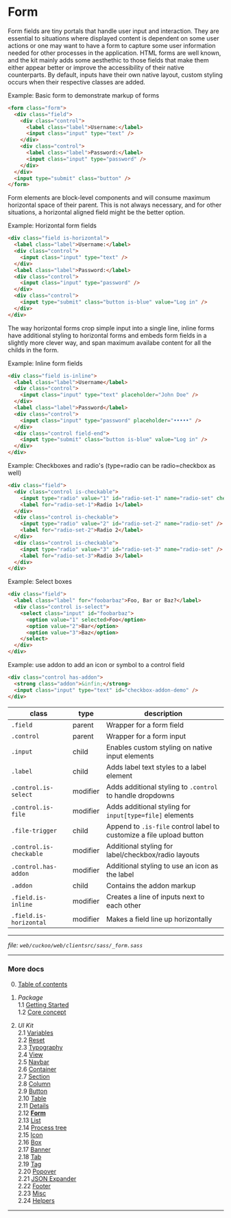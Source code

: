 # Form

Form fields are tiny portals that handle user input and interaction. They are
essential to situations where displayed content is dependent on some user actions
or one may want to have a form to capture some user information needed for other
processes in the application. HTML forms are well known, and the kit mainly
adds some aesthethic to those fields that make them either appear better or improve
the accessibility of their native counterparts. By default, inputs have their own
native layout, custom styling occurs when their respective classes are added.

Example: Basic form to demonstrate markup of forms
```html
<form class="form">
  <div class="field">
    <div class="control">
      <label class="label">Username:</label>
      <input class="input" type="text" />
    </div>
    <div class="control">
      <label class="label">Password:</label>
      <input class="input" type="password" />
    </div>
  </div>
  <input type="submit" class="button" />
</form>
```

Form elements are block-level components and will consume maximum horizontal space
of their parent. This is not always necessary, and for other situations, a horizontal
aligned field might be the better option.

Example: Horizontal form fields
```html
<div class="field is-horizontal">
  <label class="label">Username:</label>
  <div class="control">
    <input class="input" type="text" />
  </div>
  <label class="label">Password:</label>
  <div class="control">
    <input class="input" type="password" />
  </div>
  <div class="control">
    <input type="submit" class="button is-blue" value="Log in" />
  </div>
</div>
```

The way horizontal forms crop simple input into a single line, inline forms have
additional styling to horizontal forms and embeds form fields in a slightly more
clever way, and span maximum availabe content for all the childs in the form.

Example: Inline form fields
```html
<div class="field is-inline">
  <label class="label">Username</label>
  <div class="control">
    <input class="input" type="text" placeholder="John Doe" />
  </div>
  <label class="label">Password</label>
  <div class="control">
    <input class="input" type="password" placeholder="•••••" />
  </div>
  <div class="control field-end">
    <input type="submit" class="button is-blue" value="Log in" />
  </div>
</div>
```

Example: Checkboxes and radio's (type=radio can be radio=checkbox as well)
```html
<div class="field">
  <div class="control is-checkable">
    <input type="radio" value="1" id="radio-set-1" name="radio-set" checked />
    <label for="radio-set-1">Radio 1</label>
  </div>
  <div class="control is-checkable">
    <input type="radio" value="2" id="radio-set-2" name="radio-set" />
    <label for="radio-set-2">Radio 2</label>
  </div>
  <div class="control is-checkable">
    <input type="radio" value="3" id="radio-set-3" name="radio-set" />
    <label for="radio-set-3">Radio 3</label>
  </div>
</div>
```

Example: Select boxes
```html
<div class="field">
  <label class="label" for="foobarbaz">Foo, Bar or Baz?</label>
  <div class="control is-select">
    <select class="input" id="foobarbaz">
      <option value="1" selected>Foo</option>
      <option value="2">Bar</option>
      <option value="3">Baz</option>
    </select>
  </div>
</div>
```

Example: use addon to add an icon or symbol to a control field
```html
<div class="control has-addon">
  <strong class="addon">&infin;</strong>
  <input class="input" type="text" id="checkbox-addon-demo" />
</div>
```

| class                   | type     | description                                                          |
| ----------------------- | -------- | -------------------------------------------------------------------- |
| `.field`                | parent   | Wrapper for a form field                                             |
| `.control`              | parent   | Wrapper for a form input                                             |
| `.input`                | child    | Enables custom styling on native input elements                      |
| `.label`                | child    | Adds label text styles to a label element                            |
| `.control.is-select`    | modifier | Adds additional styling to `.control` to handle dropdowns            |
| `.control.is-file`      | modifier | Adds additional styling for `input[type=file]` elements              |
| `.file-trigger`         | child    | Append to `.is-file` control label to customize a file upload button |
| `.control.is-checkable` | modifier | Additional styling for label/checkbox/radio layouts                  |
| `.control.has-addon`    | modifier | Additional styling to use an icon as the label                       |
| `.addon`                | child    | Contains the addon markup                                            |
| `.field.is-inline`      | modifier | Creates a line of inputs next to each other                          |
| `.field.is-horizontal`  | modifier | Makes a field line up horizontally                                   |

---
_file: `web/cuckoo/web/clientsrc/sass/_form.sass`_

---

### More docs

0. [Table of contents](../index.md)

1. _Package_  
  1.1 [Getting Started](../package/getting-started.md)  
  1.2 [Core concept](../package/concept.md)  

2. _UI Kit_  
  2.1 [Variables](./var.md)  
  2.2 [Reset](./reset.md)  
  2.3 [Typography](./typography.md)  
  2.4 [View](./view.md)  
  2.5 [Navbar](./navbar.md)  
  2.6 [Container](./container.md)  
  2.7 [Section](./section.md)  
  2.8 [Column](./column.md)  
  2.9 [Button](./button.md)  
  2.10 [Table](./table.md)  
  2.11 [Details](./details.md)  
  2.12 **[Form](./form.md)**  
  2.13 [List](./list.md)  
  2.14 [Process tree](./process-tree.md)  
  2.15 [Icon](./icon.md)  
  2.16 [Box](./box.md)  
  2.17 [Banner](./banner.md)  
  2.18 [Tab](./tab.md)  
  2.19 [Tag](./tag.md)  
  2.20 [Popover](./popover.md)  
  2.21 [JSON Expander](./json-expander.md)  
  2.22 [Footer](./footer.md)  
  2.23 [Misc](./misc.md)  
  2.24 [Helpers](./helpers.md)  

---
